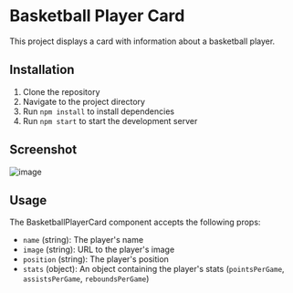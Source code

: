 # Basketball Player Card

This project displays a card with information about a basketball player.

## Installation

1. Clone the repository
2. Navigate to the project directory
3. Run `npm install` to install dependencies
4. Run `npm start` to start the development server

## Screenshot <br>
![image](https://github.com/user-attachments/assets/5c88de88-b6e2-446b-8ec1-ea542541ac8b)



## Usage

The BasketballPlayerCard component accepts the following props:

- `name` (string): The player's name
- `image` (string): URL to the player's image
- `position` (string): The player's position
- `stats` (object): An object containing the player's stats (`pointsPerGame`, `assistsPerGame`, `reboundsPerGame`)
